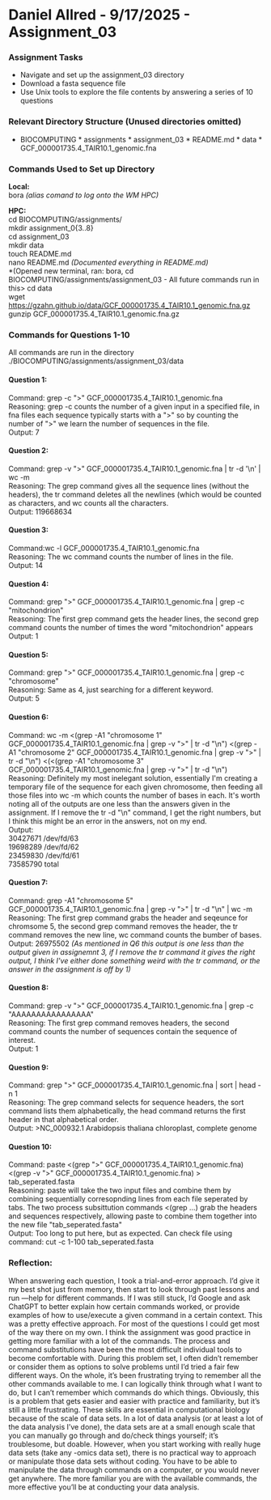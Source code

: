 # Daniel Allred - 9/17/2025 - Assignment_03

### Assignment Tasks
* Navigate and set up the assignment_03	directory
* Download a fasta sequence file
* Use Unix tools to explore the	file contents by answering a series of 10 questions


### Relevant Directory Structure (Unused directories omitted)
* BIOCOMPUTING
        * assignments
                * assignment_03
                        * README.md
                        * data
                                * GCF_000001735.4_TAIR10.1_genomic.fna


### Commands Used to Set up Directory
**Local:**  
bora *(alias comand to log onto the WM HPC)*


**HPC:**  
cd BIOCOMPUTING/assignments/  
mkdir assignment_0{3..8}  
cd assignment_03  
mkdir data  
touch README.md  
nano README.md *(Documented everything in README.md)*  
*(Opened new terminal, ran: bora, cd BIOCOMPUTING/assignments/assignment_03 - All future commands run in this>
cd data  
wget https://gzahn.github.io/data/GCF_000001735.4_TAIR10.1_genomic.fna.gz  
gunzip GCF_000001735.4_TAIR10.1_genomic.fna.gz  


### Commands for Questions 1-10
All commands are run in the directory ./BIOCOMPUTING/assignments/assignment_03/data

#### Question 1:
Command: grep -c ">" GCF_000001735.4_TAIR10.1_genomic.fna  
Reasoning: grep -c counts the number of a given input in a specified file, in fna files each sequence typically starts with a ">" so by counting the number of ">" we learn the number of sequences in the file.  
Output: 7  

#### Question 2:
Command: grep -v ">" GCF_000001735.4_TAIR10.1_genomic.fna | tr -d '\n' | wc -m  
Reasoning: The grep command gives all the sequence lines (without the headers), the tr command deletes all the newlines (which would be counted as characters, and wc counts all the characters.  
Output: 119668634  

#### Question 3:
Command:wc -l GCF_000001735.4_TAIR10.1_genomic.fna  
Reasoning: The wc command counts the number of lines in the file.  
Output: 14  

#### Question 4:
Command: grep ">" GCF_000001735.4_TAIR10.1_genomic.fna | grep -c "mitochondrion"  
Reasoning: The first grep command gets the header lines, the second grep command counts the number of times the word "mitochondrion" appears  
Output: 1

#### Question 5:
Command: grep ">" GCF_000001735.4_TAIR10.1_genomic.fna | grep -c "chromosome"  
Reasoning: Same as 4, just searching for a different keyword.  
Output: 5  

#### Question 6:
Command: wc -m <(grep -A1 "chromosome 1" GCF_000001735.4_TAIR10.1_genomic.fna | grep -v ">" | tr -d "\n") <(grep -A1 "chromosome 2" GCF_000001735.4_TAIR10.1_genomic.fna | grep -v ">" | tr -d "\n") <(<(grep -A1 "chromosome 3" GCF_000001735.4_TAIR10.1_genomic.fna | grep -v ">" | tr -d "\n")  
Reasoning: Definitely my most inelegant solution, essentially I'm creating a temporary file of the sequence for each given chromosome, then feeding all those files into wc -m which counts the number of bases in each. It's worth noting all of the outputs are one less than the answers given in the assignment. If I remove the tr -d "\n" command, I get the right numbers, but I think this might be an error in the answers, not on my end.  
Output:  
30427671 /dev/fd/63  
19698289 /dev/fd/62  
23459830 /dev/fd/61  
73585790 total  

#### Question 7:
Command: grep -A1 "chromosome 5" GCF_000001735.4_TAIR10.1_genomic.fna | grep -v ">" | tr -d "\n" | wc -m  
Reasoning: The first grep command grabs the header and seqeunce for chromsome 5, the second grep command removes the header, the tr command removes the new line, wc command counts the bumber of bases.  
Output: 26975502 *(As mentioned in Q6 this output is one less than the output given in assignemnt 3, if I remove the tr command it gives the right output, I think I've either done something weird with the tr command, or the answer in the assignment is off by 1)*  

#### Question 8:
Command: grep -v ">" GCF_000001735.4_TAIR10.1_genomic.fna | grep -c "AAAAAAAAAAAAAAAA"  
Reasoning: The first grep command removes headers, the second command counts the number of sequences contain the sequence of interest.  
Output: 1  

#### Question 9:
Command: grep ">" GCF_000001735.4_TAIR10.1_genomic.fna | sort | head -n 1  
Reasoning: The grep command selects for sequence headers, the sort command lists them alphabetically, the head command returns the first header in that alphabetical order.  
Output: >NC_000932.1 Arabidopsis thaliana chloroplast, complete genome  

#### Question 10:
Command: paste <(grep ">" GCF_000001735.4_TAIR10.1_genomic.fna) <(grep -v ">" GCF_000001735.4_TAIR10.1_genomic.fna) > tab_seperated.fasta  
Reasoning: paste will take the two input files and combine them by combining sequentially corresopnding lines from each file seperated by tabs. The two process subsittution commands <(grep ...) grab the headers and sequences respectively, allowing paste to combine them together into the new file "tab_seperated.fasta"   
Output: Too long to put here, but as expected. Can check file using command: cut -c 1-100 tab_seperated.fasta  


### Reflection:
When answering each question, I took a trial-and-error approach. I’d give it my best shot just from memory, then start to look through past lessons and run —help for different commands. If I was still stuck, I’d Google and ask ChatGPT to better explain how certain commands worked, or provide examples of how to use/execute a given command in a certain context. This was a pretty effective approach. For most of the questions I could get most of the way there on my own. I think the assignment was good practice in getting more familiar with a lot of the commands.
The process and command substitutions have been the most difficult individual tools to become comfortable with. During this problem set, I often didn’t remember or consider them as options to solve problems until I’d tried a fair few different ways. On the whole, it’s been frustrating trying to remember all the other commands available to me. I can logically think through what I want to do, but I can’t remember which commands do which things. Obviously, this is a problem that gets easier and easier with practice and familiarity, but it’s still a little frustrating.
These skills are essential in computational biology because of the scale of data sets. In a lot of data analysis (or at least a lot of the data analysis I’ve done), the data sets are at a small enough scale that you can manually go through and do/check things yourself; it’s troublesome, but doable. However, when you start working with really huge data sets (take any -omics data set), there is no practical way to approach or manipulate those data sets without coding. You have to be able to manipulate the data through commands on a computer, or you would never get anywhere. The more familiar you are with the available commands, the more effective you’ll be at conducting your data analysis.

